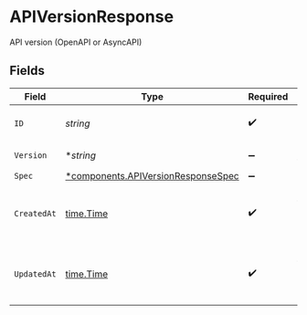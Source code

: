 # APIVersionResponse

API version (OpenAPI or AsyncAPI)


## Fields

| Field                                                                                   | Type                                                                                    | Required                                                                                | Description                                                                             | Example                                                                                 |
| --------------------------------------------------------------------------------------- | --------------------------------------------------------------------------------------- | --------------------------------------------------------------------------------------- | --------------------------------------------------------------------------------------- | --------------------------------------------------------------------------------------- |
| `ID`                                                                                    | *string*                                                                                | :heavy_check_mark:                                                                      | The API version identifier.                                                             | 7710d5c4-d902-410b-992f-18b814155b53                                                    |
| `Version`                                                                               | **string*                                                                               | :heavy_minus_sign:                                                                      | The version of the api.                                                                 | 1.0.0                                                                                   |
| `Spec`                                                                                  | [*components.APIVersionResponseSpec](../../models/components/apiversionresponsespec.md) | :heavy_minus_sign:                                                                      | N/A                                                                                     |                                                                                         |
| `CreatedAt`                                                                             | [time.Time](https://pkg.go.dev/time#Time)                                               | :heavy_check_mark:                                                                      | An ISO-8601 timestamp representation of entity creation date.                           | 2022-11-04T20:10:06.927Z                                                                |
| `UpdatedAt`                                                                             | [time.Time](https://pkg.go.dev/time#Time)                                               | :heavy_check_mark:                                                                      | An ISO-8601 timestamp representation of entity update date.                             | 2022-11-04T20:10:06.927Z                                                                |